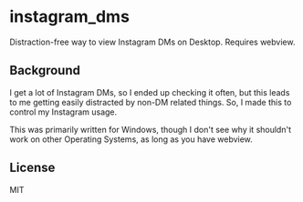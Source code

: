 # instagram_dms

Distraction-free way to view Instagram DMs on Desktop. Requires webview.

## Background

I get a lot of Instagram DMs, so I ended up checking it often, but this leads to me getting easily distracted by non-DM related things. So, I made this to control my Instagram usage.

This was primarily written for Windows, though I don't see why it shouldn't work on other Operating Systems, as long as you have webview.

## License

MIT

